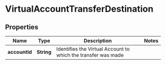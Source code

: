 

# VirtualAccountTransferDestination


## Properties

Name | Type | Description | Notes
------------ | ------------- | ------------- | -------------
**accountId** | **String** | Identifies the Virtual Account to which the transfer was made | 



